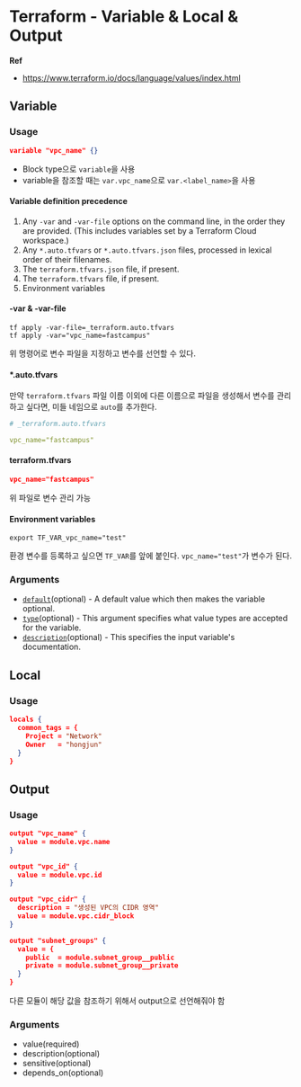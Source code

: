 # Terraform - Variable & Local & Output

**Ref**

* https://www.terraform.io/docs/language/values/index.html

## Variable

### Usage

```json
variable "vpc_name" {}
```

* Block type으로 `variable`을 사용
* variable을 참조할 때는 `var.vpc_name`으로 `var.<label_name>`을 사용

#### Variable definition precedence

1. Any `-var` and `-var-file` options on the command line, in the order they are provided. (This includes variables set by a Terraform Cloud workspace.)
2. Any `*.auto.tfvars` or `*.auto.tfvars.json` files, processed in lexical order of their filenames.
3. The `terraform.tfvars.json` file, if present.
4. The `terraform.tfvars` file, if present.
5. Environment variables

#### -var & -var-file

```shell
tf apply -var-file=_terraform.auto.tfvars
tf apply -var="vpc_name=fastcampus"
```

위 명령어로 변수 파일을 지정하고 변수를 선언할 수 있다.

#### *.auto.tfvars

만약 `terraform.tfvars` 파일 이름 이외에 다른 이름으로 파일을 생성해서 변수를 관리하고 싶다면, 미들 네임으로 `auto`를 추가한다.

```yaml
# _terraform.auto.tfvars

vpc_name="fastcampus"
```

#### terraform.tfvars

```json
vpc_name="fastcampus"
```

위 파일로 변수 관리 가능

#### Environment variables

`export TF_VAR_vpc_name="test"`

환경 변수를 등록하고 싶으면 `TF_VAR`를 앞에 붙인다. `vpc_name="test"`가 변수가 된다.

### Arguments

* [`default`](https://www.terraform.io/docs/language/values/variables.html#default-values)(optional) - A default value which then makes the variable optional.
* [`type`](https://www.terraform.io/docs/language/values/variables.html#type-constraints)(optional) - This argument specifies what value types are accepted for the variable.
* [`description`](https://www.terraform.io/docs/language/values/variables.html#input-variable-documentation)(optional) - This specifies the input variable's documentation.



## Local

### Usage

```json
locals {
  common_tags = {
    Project = "Network"
    Owner   = "hongjun"
  }
}
```



## Output

### Usage

```json
output "vpc_name" {
  value = module.vpc.name
}

output "vpc_id" {
  value = module.vpc.id
}

output "vpc_cidr" {
  description = "생성된 VPC의 CIDR 영역"
  value = module.vpc.cidr_block
}

output "subnet_groups" {
  value = {
    public  = module.subnet_group__public
    private = module.subnet_group__private
  }
}
```

다른 모듈이 해당 값을 참조하기 위해서 output으로 선언해줘야 함

### Arguments

* value(required)
* description(optional)
* sensitive(optional)
* depends_on(optional)